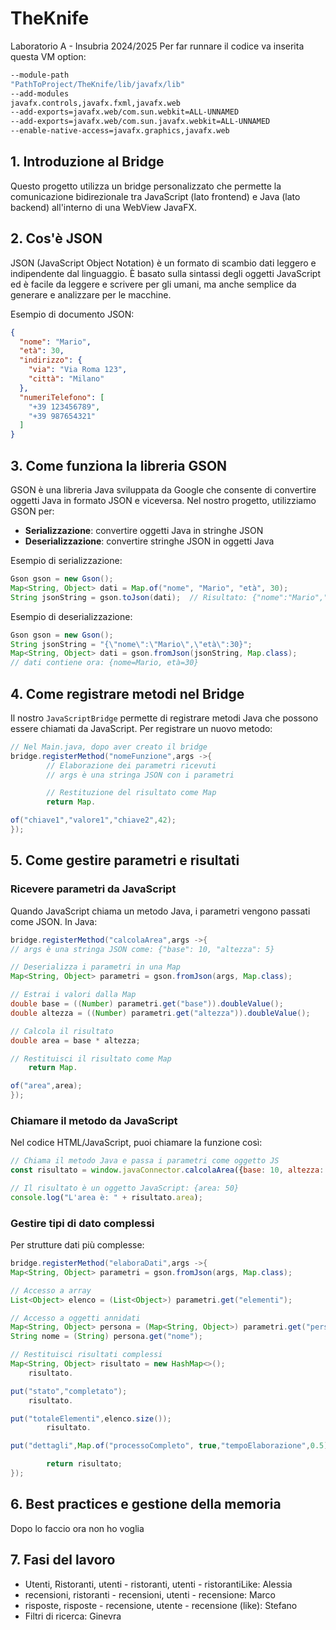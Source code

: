 # TheKnife

Laboratorio A - Insubria 2024/2025
Per far runnare il codice va inserita questa VM option:

```bash
--module-path
"PathToProject/TheKnife/lib/javafx/lib"
--add-modules
javafx.controls,javafx.fxml,javafx.web
--add-exports=javafx.web/com.sun.webkit=ALL-UNNAMED
--add-exports=javafx.web/com.sun.javafx.webkit=ALL-UNNAMED
--enable-native-access=javafx.graphics,javafx.web
```

## 1. Introduzione al Bridge

Questo progetto utilizza un bridge personalizzato che permette la comunicazione bidirezionale tra JavaScript (lato
frontend) e Java (lato backend) all'interno di una WebView JavaFX.

## 2. Cos'è JSON

JSON (JavaScript Object Notation) è un formato di scambio dati leggero e indipendente dal linguaggio. È basato sulla
sintassi degli oggetti JavaScript ed è facile da leggere e scrivere per gli umani, ma anche semplice da generare e
analizzare per le macchine.

Esempio di documento JSON:

```json
{
  "nome": "Mario",
  "età": 30,
  "indirizzo": {
    "via": "Via Roma 123",
    "città": "Milano"
  },
  "numeriTelefono": [
    "+39 123456789",
    "+39 987654321"
  ]
}
```

## 3. Come funziona la libreria GSON

GSON è una libreria Java sviluppata da Google che consente di convertire oggetti Java in formato JSON e viceversa. Nel
nostro progetto, utilizziamo GSON per:

- **Serializzazione**: convertire oggetti Java in stringhe JSON
- **Deserializzazione**: convertire stringhe JSON in oggetti Java

Esempio di serializzazione:

```java
Gson gson = new Gson();
Map<String, Object> dati = Map.of("nome", "Mario", "età", 30);
String jsonString = gson.toJson(dati);  // Risultato: {"nome":"Mario","età":30}
```

Esempio di deserializzazione:

```java
Gson gson = new Gson();
String jsonString = "{\"nome\":\"Mario\",\"età\":30}";
Map<String, Object> dati = gson.fromJson(jsonString, Map.class);
// dati contiene ora: {nome=Mario, età=30}
```

## 4. Come registrare metodi nel Bridge

Il nostro `JavaScriptBridge` permette di registrare metodi Java che possono essere chiamati da JavaScript. Per
registrare un nuovo metodo:

```java
// Nel Main.java, dopo aver creato il bridge
bridge.registerMethod("nomeFunzione",args ->{
        // Elaborazione dei parametri ricevuti
        // args è una stringa JSON con i parametri

        // Restituzione del risultato come Map
        return Map.

of("chiave1","valore1","chiave2",42);
});
```

## 5. Come gestire parametri e risultati

### Ricevere parametri da JavaScript

Quando JavaScript chiama un metodo Java, i parametri vengono passati come JSON. In Java:

```java
bridge.registerMethod("calcolaArea",args ->{
// args è una stringa JSON come: {"base": 10, "altezza": 5}

// Deserializza i parametri in una Map
Map<String, Object> parametri = gson.fromJson(args, Map.class);

// Estrai i valori dalla Map
double base = ((Number) parametri.get("base")).doubleValue();
double altezza = ((Number) parametri.get("altezza")).doubleValue();

// Calcola il risultato
double area = base * altezza;

// Restituisci il risultato come Map
    return Map.

of("area",area);
});
```

### Chiamare il metodo da JavaScript

Nel codice HTML/JavaScript, puoi chiamare la funzione così:

```javascript
// Chiama il metodo Java e passa i parametri come oggetto JS
const risultato = window.javaConnector.calcolaArea({base: 10, altezza: 5});

// Il risultato è un oggetto JavaScript: {area: 50}
console.log("L'area è: " + risultato.area);
```

### Gestire tipi di dato complessi

Per strutture dati più complesse:

```java
bridge.registerMethod("elaboraDati",args ->{
Map<String, Object> parametri = gson.fromJson(args, Map.class);

// Accesso a array
List<Object> elenco = (List<Object>) parametri.get("elementi");

// Accesso a oggetti annidati
Map<String, Object> persona = (Map<String, Object>) parametri.get("persona");
String nome = (String) persona.get("nome");

// Restituisci risultati complessi
Map<String, Object> risultato = new HashMap<>();
    risultato.

put("stato","completato");
    risultato.

put("totaleElementi",elenco.size());
        risultato.

put("dettagli",Map.of("processoCompleto", true,"tempoElaborazione",0.5));

        return risultato;
});
```

## 6. Best practices e gestione della memoria

Dopo lo faccio ora non ho voglia

## 7. Fasi del lavoro

- Utenti, Ristoranti, utenti - ristoranti, utenti - ristorantiLike: Alessia
- recensioni, ristoranti - recensioni, utenti - recensione: Marco
- risposte, risposte - recensione, utente - recensione (like): Stefano
- Filtri di ricerca: Ginevra
